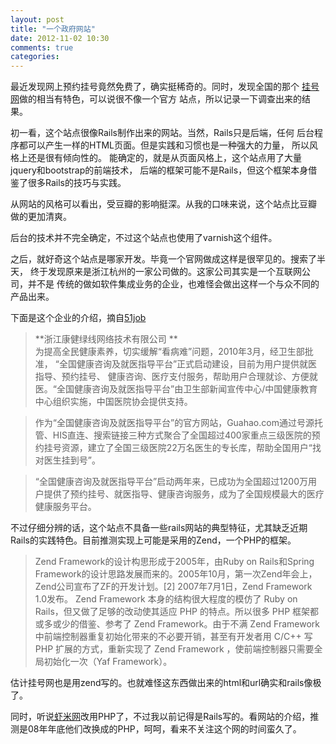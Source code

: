 ```yaml
---
layout: post
title: "一个政府网站"
date: 2012-11-02 10:30
comments: true
categories: 
---
```


最近发现网上预约挂号竟然免费了，确实挺稀奇的。同时，发现全国的那个
[挂号网](http://www.guahao.com/)做的相当有特色，可以说很不像一个官方
站点，所以记录一下调查出来的结果。

初一看，这个站点很像Rails制作出来的网站。当然，Rails只是后端，任何
后台程序都可以产生一样的HTML页面。但是实践和习惯也是一种强大的力量，
所以风格上还是很有倾向性的。
能确定的，就是从页面风格上，这个站点用了大量jquery和bootstrap的前端技术，
后端的框架可能不是Rails，但这个框架本身借鉴了很多Rails的技巧与实践。

从网站的风格可以看出，受豆瓣的影响挺深。从我的口味来说，这个站点比豆瓣
做的更加清爽。

后台的技术并不完全确定，不过这个站点也使用了varnish这个组件。

之后，就好奇这个站点是哪家开发。毕竟一个官网做成这样是很罕见的。搜索了半天，
终于发现原来是浙江杭州的一家公司做的。这家公司其实是一个互联网公司，并不是
传统的做如软件集成业务的企业，也难怪会做出这样一个与众不同的产品出来。

下面是这个企业的介绍，摘自[51job](http://search.51job.com/list/co,c,2756440,000000,50,1.html)

> **浙江康健绿线网络技术有限公司 **  
为提高全民健康素养，切实缓解“看病难”问题，2010年3月，经卫生部批准， “全国健康咨询及就医指导平台”正式启动建设，目前为用户提供就医指导、预约挂号、 健康咨询、医疗支付服务，帮助用户合理就诊、方便就医。“全国健康咨询及就医指导平台”由卫生部新闻宣传中心/中国健康教育中心组织实施，中国医院协会提供支持。  

> 作为“全国健康咨询及就医指导平台”的官方网站，Guahao.com通过号源托管、HIS直连、搜索链接三种方式聚合了全国超过400家重点三级医院的预约挂号资源，建立了全国三级医院22万名医生的专长库，帮助全国用户“找对医生挂到号”。  
 
> “全国健康咨询及就医指导平台”启动两年来，已成功为全国超过1200万用户提供了预约挂号、就医指导、健康咨询服务，成为了全国规模最大的医疗健康服务平台。   
 
不过仔细分辨的话，这个站点不具备一些rails网站的典型特征，尤其缺乏近期Rails的实践特色。目前推测实现上可能是采用的Zend，一个PHP的框架。

> Zend Framework的设计构思形成于2005年，由Ruby on Rails和Spring Framework的设计思路发展而来的。2005年10月，第一次Zend年会上，Zend公司宣布了ZF的开发计划。[2]
2007年7月1日，Zend Framework 1.0发布。
Zend Framework 本身的结构很大程度的模仿了 Ruby on Rails，但又做了足够的改动使其适应 PHP 的特点。所以很多 PHP 框架都或多或少的借鉴、参考了 Zend Framework。由于不满 Zend Framework 中前端控制器重复初始化带来的不必要开销，甚至有开发者用 C/C++ 写 PHP 扩展的方式，重新实现了 Zend Framework ，使前端控制器只需要全局初始化一次（Yaf Framework）。


估计挂号网也是用zend写的。也就难怪这东西做出来的html和url确实和rails像极了。

同时，听说[虾米网](http://xiami.com)改用PHP了，不过我以前记得是Rails写的。看网站的介绍，推测是08年年底他们改换成的PHP，呵呵，看来不关注这个网的时间蛮久了。

